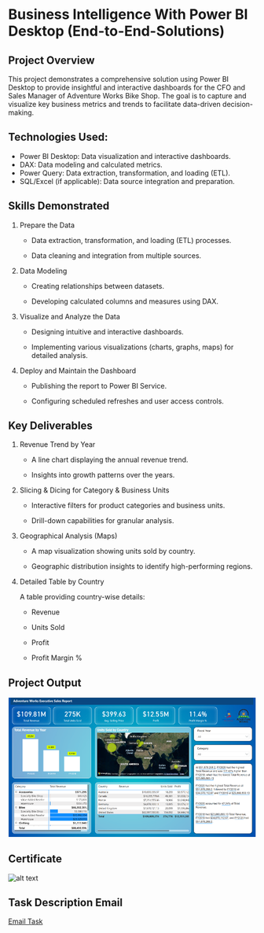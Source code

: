 # Business Intelligence With Power BI Desktop (End-to-End-Solutions)

## Project Overview

This project demonstrates a comprehensive solution using Power BI Desktop to provide insightful and interactive dashboards for the CFO and Sales Manager of Adventure Works Bike Shop. The goal is to capture and visualize key business metrics and trends to facilitate data-driven decision-making.

## Technologies Used:
* Power BI Desktop: Data visualization and interactive dashboards.
* DAX: Data modeling and calculated metrics.
* Power Query: Data extraction, transformation, and loading (ETL).
* SQL/Excel (if applicable): Data source integration and preparation.

## Skills Demonstrated

1. Prepare the Data

    * Data extraction, transformation, and loading (ETL) processes.

    * Data cleaning and integration from multiple sources.

2. Data Modeling

    *  Creating relationships between datasets.

    *  Developing calculated columns and measures using DAX.

3. Visualize and Analyze the Data

    *  Designing intuitive and interactive dashboards.

    *  Implementing various visualizations (charts, graphs, maps) for detailed analysis.

4. Deploy and Maintain the Dashboard

    *  Publishing the report to Power BI Service.

    *  Configuring scheduled refreshes and user access controls.

## Key Deliverables

1. Revenue Trend by Year

    *  A line chart displaying the annual revenue trend.

    *  Insights into growth patterns over the years.

2. Slicing & Dicing for Category & Business Units

    *  Interactive filters for product categories and business units.

    *  Drill-down capabilities for granular analysis.

3. Geographical Analysis (Maps)

    *  A map visualization showing units sold by country.

    *  Geographic distribution insights to identify high-performing regions.

4. Detailed Table by Country

    A table providing country-wise details:

    *  Revenue

    *  Units Sold

    *  Profit

    *  Profit Margin %

## Project Output
![alt text](jruynno_0-1733498437484.png)

## Certificate
![alt text](Certificate.png)

## Task Description Email
[Email Task](<Email - Welcome and Task Description.pdf>)

